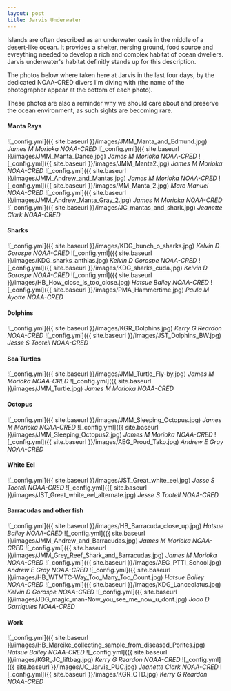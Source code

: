 ```yaml
---
layout: post
title: Jarvis Underwater
---
```


Islands are often described as an underwater oasis in the middle of a desert-like ocean. It provides a shelter, nersing ground, food source and evreything needed to develop a rich and complex habitat of ocean dwellers.  
Jarvis underwater's habitat definitly stands up for this description.  

The photos below where taken here at Jarvis in the last four days, by the dedicated NOAA-CRED divers I'm diving with (the name of the photographer appear at the bottom of each photo).  

These photos are also a reminder why we should care about and preserve the ocean environment, as such sights are becoming rare.  

#### Manta Rays
![_config.yml]({{ site.baseurl }}/images/JMM_Manta_and_Edmund.jpg)
_James M Morioka NOAA-CRED_
![_config.yml]({{ site.baseurl }}/images/JMM_Manta_Dance.jpg)
_James M Morioka NOAA-CRED_
![_config.yml]({{ site.baseurl }}/images/JMM_Manta2.jpg)
_James M Morioka NOAA-CRED_
![_config.yml]({{ site.baseurl }}/images/JMM_Andrew_and_Mantas.jpg)
_James M Morioka NOAA-CRED_
![_config.yml]({{ site.baseurl }}/images/MM_Manta_2.jpg)
_Marc Manuel NOAA-CRED_
![_config.yml]({{ site.baseurl }}/images/JMM_Andrew_Manta_Gray_2.jpg)
_James M Morioka NOAA-CRED_
![_config.yml]({{ site.baseurl }}/images/JC_mantas_and_shark.jpg)
_Jeanette Clark NOAA-CRED_

#### Sharks
![_config.yml]({{ site.baseurl }}/images/KDG_bunch_o_sharks.jpg)
_Kelvin D Gorospe NOAA-CRED_
![_config.yml]({{ site.baseurl }}/images/KDG_sharks_anthias.jpg)
_Kelvin D Gorospe NOAA-CRED_
![_config.yml]({{ site.baseurl }}/images/KDG_sharks_cuda.jpg)
_Kelvin D Gorospe NOAA-CRED_
![_config.yml]({{ site.baseurl }}/images/HB_How_close_is_too_close.jpg)
_Hatsue Bailey NOAA-CRED_
![_config.yml]({{ site.baseurl }}/images/PMA_Hammertime.jpg)
_Paula M Ayotte NOAA-CRED_

#### Dolphins
![_config.yml]({{ site.baseurl }}/images/KGR_Dolphins.jpg)
_Kerry G Reardon NOAA-CRED_
![_config.yml]({{ site.baseurl }}/images/JST_Dolphins_BW.jpg)
_Jesse S Tootell NOAA-CRED_

#### Sea Turtles
![_config.yml]({{ site.baseurl }}/images/JMM_Turtle_Fly-by.jpg)
_James M Morioka NOAA-CRED_
![_config.yml]({{ site.baseurl }}/images/JMM_Turtle.jpg)
_James M Morioka NOAA-CRED_

#### Octopus
![_config.yml]({{ site.baseurl }}/images/JMM_Sleeping_Octopus.jpg)
_James M Morioka NOAA-CRED_
![_config.yml]({{ site.baseurl }}/images/JMM_Sleeping_Octopus2.jpg)
_James M Morioka NOAA-CRED_
![_config.yml]({{ site.baseurl }}/images/AEG_Proud_Tako.jpg)
_Andrew E Gray NOAA-CRED_

#### White Eel
![_config.yml]({{ site.baseurl }}/images/JST_Great_white_eel.jpg)
_Jesse S Tootell NOAA-CRED_
![_config.yml]({{ site.baseurl }}/images/JST_Great_white_eel_alternate.jpg)
_Jesse S Tootell NOAA-CRED_

#### Barracudas and other fish
![_config.yml]({{ site.baseurl }}/images/HB_Barracuda_close_up.jpg)
_Hatsue Bailey NOAA-CRED_
![_config.yml]({{ site.baseurl }}/images/JMM_Andrew_and_Barracudas.jpg)
_James M Morioka NOAA-CRED_
![_config.yml]({{ site.baseurl }}/images/JMM_Grey_Reef_Shark_and_Barracudas.jpg)
_James M Morioka NOAA-CRED_
![_config.yml]({{ site.baseurl }}/images/AEG_PTTI_School.jpg)
_Andrew E Gray NOAA-CRED_
![_config.yml]({{ site.baseurl }}/images/HB_WTMTC-Way_Too_Many_Too_Count.jpg)
_Hatsue Bailey NOAA-CRED_
![_config.yml]({{ site.baseurl }}/images/KDG_Lanceolatus.jpg)
_Kelvin D Gorospe NOAA-CRED_
![_config.yml]({{ site.baseurl }}/images/JDG_magic_man-Now_you_see_me_now_u_dont.jpg)
_Joao D Garriquies NOAA-CRED_

#### Work
![_config.yml]({{ site.baseurl }}/images/HB_Mareike_collecting_sample_from_diseased_Porites.jpg)
_Hatsue Bailey NOAA-CRED_
![_config.yml]({{ site.baseurl }}/images/KGR_JC_liftbag.jpg)
_Kerry G Reardon NOAA-CRED_
![_config.yml]({{ site.baseurl }}/images/JC_Jarvis_PUC.jpg)
_Jeanette Clark NOAA-CRED_
![_config.yml]({{ site.baseurl }}/images/KGR_CTD.jpg)
_Kerry G Reardon NOAA-CRED_






